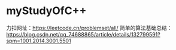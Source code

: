 # myStudyOfC++
力扣网址：https://leetcode.cn/problemset/all/
简单的算法基础总结：https://blog.csdn.net/qq_74688865/article/details/132799591?spm=1001.2014.3001.5501
